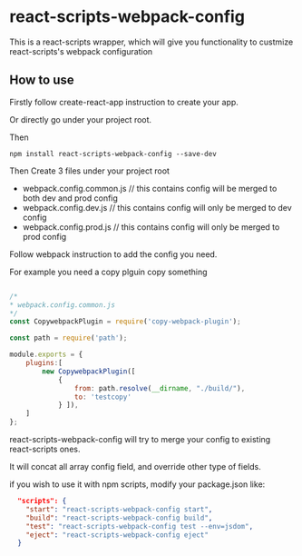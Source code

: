 # react-scripts-webpack-config

This is a react-scripts wrapper, which will give you functionality to custmize react-scripts's webpack configuration

## How to use

Firstly follow create-react-app instruction to create your app.

Or directly go under your project root.

Then

```
npm install react-scripts-webpack-config --save-dev
```

Then Create 3 files under your project root

- webpack.config.common.js  // this contains config will be merged to both dev and prod config
- webpack.config.dev.js  // this contains config will only be merged to dev config
- webpack.config.prod.js // this contains config will only be merged to prod config

Follow webpack instruction to add the config you need.

For example you need a copy plguin copy something

```js

/*
* webpack.config.common.js
*/
const CopywebpackPlugin = require('copy-webpack-plugin');

const path = require('path');

module.exports = {
    plugins:[
        new CopywebpackPlugin([ 
            { 
                from: path.resolve(__dirname, "./build/"), 
                to: 'testcopy' 
            } ]),
    ]
};

```

react-scripts-webpack-config will try to merge your config to existing react-scripts ones.

It will concat all array config field, and override other type of fields. 

if you wish to use it with npm scripts, modify your package.json like:

```json
  "scripts": {
    "start": "react-scripts-webpack-config start",
    "build": "react-scripts-webpack-config build",
    "test": "react-scripts-webpack-config test --env=jsdom",
    "eject": "react-scripts-webpack-config eject"
  }
```

